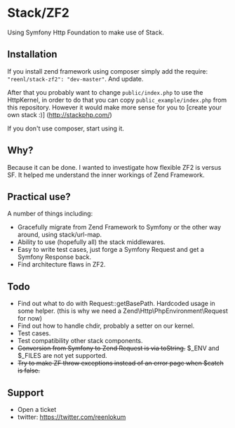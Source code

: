 # Stack/ZF2

Using Symfony Http Foundation to make use of Stack.

## Installation

If you install zend framework using composer simply add the require:
`"reenl/stack-zf2": "dev-master"`. And update.

After that you probably want to change `public/index.php` to use the HttpKernel,
in order to do that you can copy `public_example/index.php` from this
repository. However it would make more sense for you to [create your own
stack :)] (http://stackphp.com/)

If you don't use composer, start using it.

## Why?

Because it can be done. I wanted to investigate how flexible ZF2 is versus SF.
It helped me understand the inner workings of Zend Framework.

## Practical use?

A number of things including:
- Gracefully migrate from Zend Framework to Symfony or the other way around,
  using stack/url-map.
- Ability to use (hopefully all) the stack middlewares.
- Easy to write test cases, just forge a Symfony Request and get a
  Symfony Response back.
- Find architecture flaws in ZF2.

## Todo

- Find out what to do with Request::getBasePath. Hardcoded usage in some helper.
  (this is why we need a Zend\Http\PhpEnvironment\Request for now)
- Find out how to handle chdir, probably a setter on our kernel.
- Test cases.
- Test compatibility other stack components.
- ~~Conversion from Symfony to Zend Request is via toString.~~
  $_ENV and $_FILES are not yet supported.
- ~~Try to make ZF throw exceptions instead of an error page when $catch is false.~~

## Support

- Open a ticket
- twitter: https://twitter.com/reenlokum
